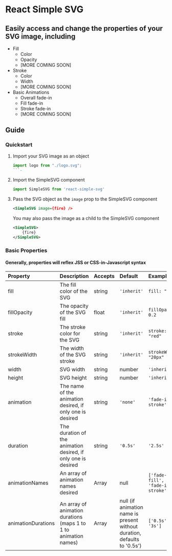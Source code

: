# React Simple SVG
## Easily access and change the properties of your SVG image, including
- Fill
    - Color
    - Opacity
    - [MORE COMING SOON]
- Stroke
    - Color
    - Width
    - [MORE COMING SOON]
- Basic Animations
    - Overall fade-in
    - Fill fade-in
    - Stroke fade-in
    - [MORE COMING SOON]

## Guide
### Quickstart
1. Import your SVG image as an object
     ```javascript
     import logo from "./logo.svg";
     ```-
2. Import the SimpleSVG component
    ```javascript
    import SimpleSVG from 'react-simple-svg'
    ```
3. Pass the SVG object as the ```image``` prop to the SimpleSVG component
    ```xml
    <SimpleSVG image={fire} />
    ```
    You may also pass the image as a child to the SimpleSVG component
    ```xml
    <SimpleSVG>
        {fire}
    </SimpleSVG>
    ```
### Basic Properties
#### Generally, properties will reflex JSS or CSS-in-Javascript syntax
**Property**|**Description**|**Accepts**|**Default**|**Example**
:-----|:-----|:-----|:-----|:-----
fill|The fill color of the SVG|string|```'inherit'```|```fill: "red"```
fillOpacity|The opacity of the SVG fill|float|```'inherit'```|```fillOpacity: 0.2```
stroke|The stroke color for the SVG|string|```'inherit'```|```stroke: "red"```
strokeWidth|The width of the SVG stroke|string|```'inherit'```|```strokeWidth: "20px"```
width|SVG width|string|number|```'inherit'```|```width: "20px"```
height|SVG height|string|number|```'inherit'```|```height: "20px"```
animation|The name of the animation desired, if only one is desired|string|```'none'```|```'fade-in-stroke'```
duration|The duration of the animation desired, if only one is desired|string|```'0.5s'```|```'2.5s'```
animationNames|An array of animation names desired|Array|null|```['fade-in-fill', 'fade-in-stroke']```
animationDurations|An array of animation durations (maps 1 to 1 to animation names)|Array|null (if animation name is present without duration, defaults to '0.5s')|```['0.5s', '3s']```